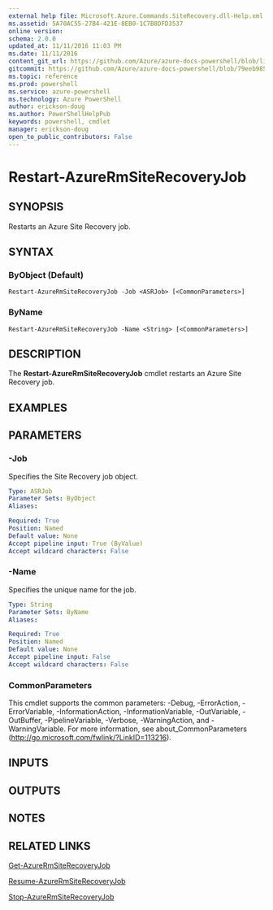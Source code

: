 ```yaml
---
external help file: Microsoft.Azure.Commands.SiteRecovery.dll-Help.xml
ms.assetid: 5A70AC55-27B4-421E-8EB0-1C7B8DFD3537
online version: 
schema: 2.0.0
updated_at: 11/11/2016 11:03 PM
ms.date: 11/11/2016
content_git_url: https://github.com/Azure/azure-docs-powershell/blob/live/azureps-cmdlets-docs/ResourceManager/AzureRM.SiteRecovery/v3.2.0/Restart-AzureRmSiteRecoveryJob.md
gitcommit: https://github.com/Azure/azure-docs-powershell/blob/79eeb985ea480979357fb4695832a0c3d29a48bf/azureps-cmdlets-docs/ResourceManager/AzureRM.SiteRecovery/v3.2.0/Restart-AzureRmSiteRecoveryJob.md
ms.topic: reference
ms.prod: powershell
ms.service: azure-powershell
ms.technology: Azure PowerShell
author: erickson-doug
ms.author: PowerShellHelpPub
keywords: powershell, cmdlet
manager: erickson-doug
open_to_public_contributors: False
---
```


# Restart-AzureRmSiteRecoveryJob

## SYNOPSIS
Restarts an Azure Site Recovery job.

## SYNTAX

### ByObject (Default)
```
Restart-AzureRmSiteRecoveryJob -Job <ASRJob> [<CommonParameters>]
```

### ByName
```
Restart-AzureRmSiteRecoveryJob -Name <String> [<CommonParameters>]
```

## DESCRIPTION
The **Restart-AzureRmSiteRecoveryJob** cmdlet restarts an Azure Site Recovery job.

## EXAMPLES

## PARAMETERS

### -Job
Specifies the Site Recovery job object.

```yaml
Type: ASRJob
Parameter Sets: ByObject
Aliases: 

Required: True
Position: Named
Default value: None
Accept pipeline input: True (ByValue)
Accept wildcard characters: False
```

### -Name
Specifies the unique name for the job.

```yaml
Type: String
Parameter Sets: ByName
Aliases: 

Required: True
Position: Named
Default value: None
Accept pipeline input: False
Accept wildcard characters: False
```

### CommonParameters
This cmdlet supports the common parameters: -Debug, -ErrorAction, -ErrorVariable, -InformationAction, -InformationVariable, -OutVariable, -OutBuffer, -PipelineVariable, -Verbose, -WarningAction, and -WarningVariable. For more information, see about_CommonParameters (http://go.microsoft.com/fwlink/?LinkID=113216).

## INPUTS

## OUTPUTS

## NOTES

## RELATED LINKS

[Get-AzureRmSiteRecoveryJob](xref:ResourceManager/AzureRM.SiteRecovery/v3.2.0/Get-AzureRmSiteRecoveryJob.md)

[Resume-AzureRmSiteRecoveryJob](xref:ResourceManager/AzureRM.SiteRecovery/v3.2.0/Resume-AzureRmSiteRecoveryJob.md)

[Stop-AzureRmSiteRecoveryJob](xref:ResourceManager/AzureRM.SiteRecovery/v3.2.0/Stop-AzureRmSiteRecoveryJob.md)
